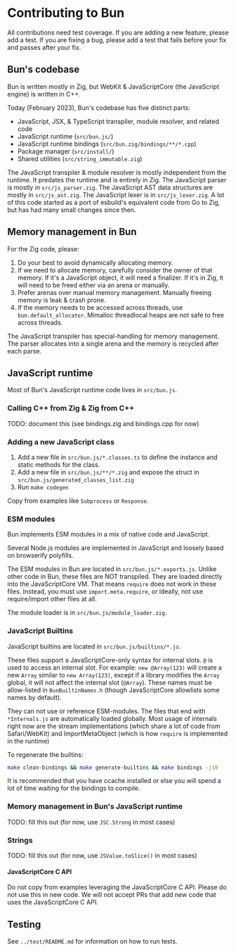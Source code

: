 # Contributing to Bun

All contributions need test coverage. If you are adding a new feature, please add a test. If you are fixing a bug, please add a test that fails before your fix and passes after your fix.

## Bun's codebase

Bun is written mostly in Zig, but WebKit & JavaScriptCore (the JavaScript engine) is written in C++.

Today (February 2023), Bun's codebase has five distinct parts:

- JavaScript, JSX, & TypeScript transpiler, module resolver, and related code
- JavaScript runtime (`src/bun.js/`)
- JavaScript runtime bindings (`src/bun.zig/bindings/**/*.cpp`)
- Package manager (`src/install/`)
- Shared utilities (`src/string_immutable.zig`)

The JavaScript transpiler & module resolver is mostly independent from the runtime. It predates the runtime and is entirely in Zig. The JavaScript parser is mostly in `src/js_parser.zig`. The JavaScript AST data structures are mostly in `src/js_ast.zig`. The JavaScript lexer is in `src/js_lexer.zig`. A lot of this code started as a port of esbuild's equivalent code from Go to Zig, but has had many small changes since then.

## Memory management in Bun

For the Zig code, please:

1. Do your best to avoid dynamically allocating memory.
2. If we need to allocate memory, carefully consider the owner of that memory. If it's a JavaScript object, it will need a finalizer. If it's in Zig, it will need to be freed either via an arena or manually.
3. Prefer arenas over manual memory management. Manually freeing memory is leak & crash prone.
4. If the memory needs to be accessed across threads, use `bun.default_allocator`. Mimalloc threadlocal heaps are not safe to free across threads.

The JavaScript transpiler has special-handling for memory management. The parser allocates into a single arena and the memory is recycled after each parse.

## JavaScript runtime

Most of Bun's JavaScript runtime code lives in `src/bun.js`.

### Calling C++ from Zig & Zig from C++

TODO: document this (see bindings.zig and bindings.cpp for now)

### Adding a new JavaScript class

1. Add a new file in `src/bun.js/*.classes.ts` to define the instance and static methods for the class.
2. Add a new file in `src/bun.js/**/*.zig` and expose the struct in `src/bun.js/generated_classes_list.zig`
3. Run `make codegen`

Copy from examples like `Subprocess` or `Response`.

### ESM modules

Bun implements ESM modules in a mix of native code and JavaScript.

Several Node.js modules are implemented in JavaScript and loosely based on browserify polyfills.

The ESM modules in Bun are located in `src/bun.js/*.exports.js`. Unlike other code in Bun, these files are NOT transpiled. They are loaded directly into the JavaScriptCore VM. That means `require` does not work in these files. Instead, you must use `import.meta.require`, or ideally, not use require/import other files at all.

The module loader is in `src/bun.js/module_loader.zig`.

### JavaScript Builtins

JavaScript builtins are located in `src/bun.js/builtins/*.js`.

These files support a JavaScriptCore-only syntax for internal slots. `@` is used to access an internal slot. For example: `new @Array(123)` will create a new `Array` similar to `new Array(123)`, except if a library modifies the `Array` global, it will not affect the internal slot (`@Array`). These names must be allow-listed in `BunBuiltinNames.h` (though JavaScriptCore allowlists some names by default).

They can not use or reference ESM-modules. The files that end with `*Internals.js` are automatically loaded globally. Most usage of internals right now are the stream implementations (which share a lot of code from Safari/WebKit) and ImportMetaObject (which is how `require` is implemented in the runtime)

To regenerate the builtins:

```sh
make clean-bindings && make generate-builtins && make bindings -j10
```

It is recommended that you have ccache installed or else you will spend a lot of time waiting for the bindings to compile.

### Memory management in Bun's JavaScript runtime

TODO: fill this out (for now, use `JSC.Strong` in most cases)

### Strings

TODO: fill this out (for now, use `JSValue.toSlice()` in most cases)

#### JavaScriptCore C API

Do not copy from examples leveraging the JavaScriptCore C API. Please do not use this in new code. We will not accept PRs that add new code that uses the JavaScriptCore C API.

## Testing

See `../test/README.md` for information on how to run tests.
